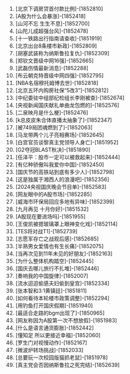
1. [北京下调房贷首付款比例]-[1852810]
1. [A股为什么会暴涨]-[1852418]
1. [山河不忘 生生不息]-[1852700]
1. [山陀儿成超强台风]-[1852478]
1. [十一铁路出行指南请查收]-[1851919]
1. [北京出台8条楼市新政]-[1852809]
1. [胡塞武装称为纳斯鲁拉复仇]-[1852309]
1. [郑钦文晋级中网16强]-[1852665]
1. [武磊伤情最新消息]-[1852288]
1. [布云朝克特晋级中网四强]-[1852795]
1. [NBA名宿穆托姆博去世]-[1852818]
1. [北京五环内购房社保“5改3”]-[1852812]
1. [中纪委驻中组部纪检组长李刚被查]-[1852674]
1. [央视新闻国庆献礼单曲龙包燃的]-[1852576]
1. [二泉映月是什么梗]-[1852476]
1. [k总皮皮朱合体直播太抽象了]-[1852347]
1. [被749局团魂燃到了]-[1852063]
1. [马龙带两个儿子亮相赛场]-[1852645]
1. [白宫官员谈黎真主党领导人身亡]-[1851952]
1. [G2夺冠BLAST秋决]-[1851890]
1. [任泽平：股市一定可以被救起来]-[1852444]
1. [有亿种骄傲叫我爱你中国]-[1852450]
1. [国庆节的高铁站到底有多少人]-[1852798]
1. [这是独属于湘西人的浪漫吧]-[1852356]
1. [2024央视国庆晚会节目单]-[1852583]
1. [网友眼中的A股市场]-[1852285]
1. [威海市环保局回应多地有异味]-[1852399]
1. [九月再见 十月你好]-[1851532]
1. [A股现在要进场吗]-[1851955]
1. [王俊凯被摁玻璃罩上眼神变化戏]-[1852114]
1. [TES将对战T1]-[1852739]
1. [志愿军存亡之战观后感]-[1852685]
1. [半熟男女爱情也有生长痛]-[1852075]
1. [当再次见到11年未见的好朋友]-[1852163]
1. [为什么整体机构踏空]-[1852445]
1. [国庆去哪儿旅行不扎堆]-[1852446]
1. [奏响我的中国旋律]-[1852007]
1. [流水迢迢偷感夫妇偷到皇宫]-[1852334]
1. [张本智和3:1黄镇廷]-[1851811]
1. [如何看待本轮楼市政策调整]-[1852294]
1. [用钓鱼打开国庆假期]-[1851940]
1. [最适合走路的bgm出现了]-[1850965]
1. [网友称因为A股第一次不想放假]-[1851983]
1. [什么是语言通货膨胀]-[1852442]
1. [懂知足 所以更接近幸福]-[1852060]
1. [罗生门对视慢动作]-[1852167]
1. [微波炉转场挑战]-[1852033]
1. [总要玩一次校园版猫抓老鼠]-[1851978]
1. [真主党会否因纳斯鲁拉之死完结]-[1852639]